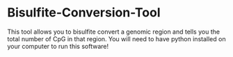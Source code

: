 # Bisulfite-Conversion-Tool
This tool allows you to bisulfite convert a genomic region and tells you the total number of CpG in that region.
You will need to have python installed on your computer to run this software! 
